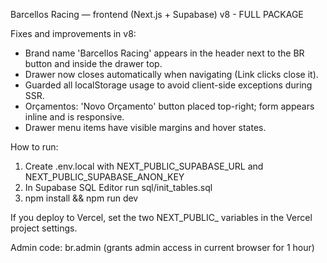 Barcellos Racing — frontend (Next.js + Supabase) v8 - FULL PACKAGE

Fixes and improvements in v8:
- Brand name 'Barcellos Racing' appears in the header next to the BR button and inside the drawer top.
- Drawer now closes automatically when navigating (Link clicks close it).
- Guarded all localStorage usage to avoid client-side exceptions during SSR.
- Orçamentos: 'Novo Orçamento' button placed top-right; form appears inline and is responsive.
- Drawer menu items have visible margins and hover states.

How to run:
1. Create .env.local with NEXT_PUBLIC_SUPABASE_URL and NEXT_PUBLIC_SUPABASE_ANON_KEY
2. In Supabase SQL Editor run sql/init_tables.sql
3. npm install && npm run dev

If you deploy to Vercel, set the two NEXT_PUBLIC_ variables in the Vercel project settings.

Admin code: br.admin (grants admin access in current browser for 1 hour)
